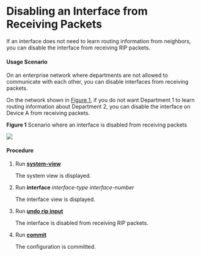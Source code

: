 Disabling an Interface from Receiving Packets
=============================================

If an interface does not need to learn routing information
from neighbors, you can disable the interface from receiving RIP packets.

#### Usage Scenario

On an enterprise network
where departments are not allowed to communicate with each other,
you can disable interfaces from receiving packets.

On the network
shown in [Figure 1](#EN-US_TASK_0172365856__fig_dc_vrp_rip_cfg_001601), if
you do not want Department 1 to learn routing information about Department
2, you can disable the interface on Device A from receiving packets.

**Figure 1** Scenario where an interface is disabled from receiving packets
  
![](images/fig_dc_vrp_rip_cfg_001601.png)  



#### Procedure

1. Run [**system-view**](cmdqueryname=system-view)
   
   
   
   The system view is displayed.
2. Run **interface** *interface-type* *interface-number*
   
   
   
   The interface view is displayed.
3. Run [**undo rip input**](cmdqueryname=undo+rip+input)
   
   
   
   The interface is disabled from receiving RIP packets.
4. Run [**commit**](cmdqueryname=commit)
   
   
   
   The configuration is
   committed.